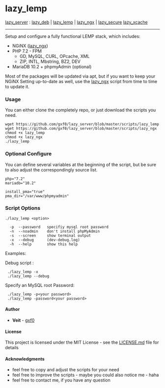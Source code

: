 # lazy_lemp
[lazy_server](https://github.com/gxf0/lazy_server/tree/master/README.md) :
 [lazy_deb](https://github.com/gxf0/lazy_server/tree/master/docs/deb.md) |
 [lazy_lemp](https://github.com/gxf0/lazy_server/tree/master/docs/lemp.md) |
 [lazy_ngx](https://github.com/gxf0/lazy_server/tree/master/docs/ngx.md) |
 [lazy_secure](https://github.com/gxf0/lazy_server/tree/master/docs/secure.md)
 [lazy_xcache](https://github.com/gxf0/lazy_server/tree/master/docs/xcache.md)
 * * *
Setup and configure a fully functional LEMP stack, which includes:

* NGiNX ([lazy_ngx](https://github.com/gxf0/lazy_server/tree/master/docs/ngx.md))
* PHP 7.2 - FPM
  - GD, MySQL, CURL, OPcache, XML
  - ZIP, INTL, Mbstring, BZ2, DEV
* MariaDB 10.2 + phpmyAdmin (optional)

Most of the packages will be updated via apt, but if you want to keep your NGiNX Setting up-to-date as well,
use the [lazy_ngx](https://github.com/gxf0/lazy_server/tree/master/docs/ngx.md) script from time to time to update it.

### Usage

You can either clone the completely repo, or just download the scripts you need.

```
wget https://github.com/gxf0/lazy_server/blob/master/scripts/lazy_lemp
wget https://github.com/gxf0/lazy_server/blob/master/scripts/lazy_ngx
chmod +x lazy_lemp
chmod +x lazy_ngx
./lazy_lemp
```

### Optional Configure

You can define several variables at the beginning of the script, but be sure
to also adjust the correspondingly source list.

```
php="7.2"
mariadb="10.2"

install_pma="true"
pma_dir="/var/www/phpmyadmin"
```

### Script Options

```
./lazy_lemp <option>

  -p  --password   specifiy mysql root password
  -n  --noadmin    don't install phpMyAdmin
  -s  --screen     show terminal output
  -x  --debug      (dev-debug.log)
  -h  --help       show this help
```

Examples:

Debug script :
```
 ./lazy_lemp -x
 ./lazy_lemp --debug
```

Specify an MySQL root Password:
```
 ./lazy_lemp -p<your password>
 ./lazy_lemp -password<your password>
```

#### Author

* **Veit** - [gxf0](https://github.com/gxf0)

#### License

This project is licensed under the MIT License - see the [LICENSE.md](LICENSE.md) file for details

#### Acknowledgments

* feel free to copy and adjust the scripts for your need
* feel free to improve the scripts - maybe you could also notice me - haha
* feel free to contact me, if you have any question
